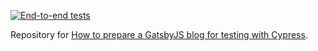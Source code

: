 [![End-to-end tests](https://github.com/wozniaklukasz/blog-how-to-prepare-a-gatsbyjs-blog-for-testing-with-cypress/actions/workflows/cypress.yml/badge.svg)](https://github.com/wozniaklukasz/blog-how-to-prepare-a-gatsbyjs-blog-for-testing-with-cypress/actions/workflows/cypress.yml)

Repository for [How to prepare a GatsbyJS blog for testing with Cypress](https://lukaszwozniak.dev/blog/how-to-prepare-a-gatsbyjs-blog-for-testing-with-cypress).
